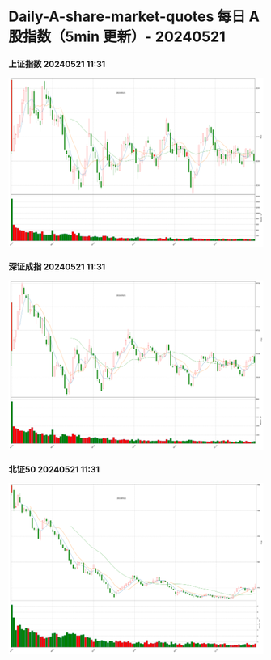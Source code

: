 
# Daily-A-share-market-quotes 每日 A 股指数（5min 更新）- 20240521

### 上证指数 20240521 11:31
![](./fig/2024/5/20240521-sh000001.png)

### 深证成指 20240521 11:31
![](./fig/2024/5/20240521-sz399001.png)

### 北证50 20240521 11:31
![](./fig/2024/5/20240521-bj899050.png)
